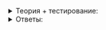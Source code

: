 <details>
<summary>Теория + тестирование:</summary>

# Категории итераторов

В прошлых уроках мы обращались со всеми итераторами одинаково. Но на самом деле они отличаются друг от друга. В этом спринте вы изучите алгоритмы, которые упрощают жизнь программиста. Но для этого сначала разберёмся, какие категории итераторов существуют и чем они отличаются.

Вспомним, что итератор — это не тип данных, а набор действий, которые с ними можно совершить. Соответственно, типы итераторов отличаются по набору поддерживаемых действий. Видя тот или иной тип итератора в качестве аргумента для функции, можно понять, какие действия этот итератор должен поддерживать.

### Итератор чтения (Input iterator)

Поддерживаемые операции:

-   Чтение значения элемента. Это значит, что внутри метода или функции, принимающей такой итератор, нужно будет прочитать элемент по итератору. Вот так:  `*it`;
-   Операторы сравнения  `==`  и  `!=`. Это мы использовали, когда в цикле  `for`  сравнивали итератор с  `end`;
-   Оператор  `++`  (как префиксный, так и постфиксный) для перемещения на следующий элемент.

Такие итераторы гарантируют возможность чтения элемента, но не гарантируют запись. Они должны поддерживать минимальный набор действий над собой.

Посмотрим на заголовок алгоритма  [find](https://ru.cppreference.com/w/cpp/algorithm/find). Обратите внимание на  `InputIt`. Это значит, что алгоритм будет обращаться к элементам контейнера, чтобы их прочитать. Итераторы всех изученных контейнеров — это итераторы чтения. Так что в  `find_if`  их передать можно:

```cpp
template< class InputIt, class T >
InputIt find( InputIt first, InputIt last, const T& value );

```

### Итератор записи (Output iterator)

Поддерживаемые операции:

-   Запись значения в элемент. Это значит, что метод или функция через итератор будут пытаться обратиться к элементу и записать в него какое-нибудь значение. Вот так:  `*it = new_value`;
-   Операторы сравнения  `==`  и  `!=`;
-   Оператор  `++`  (как префиксный, так и постфиксный).

Итераторы не обязаны гарантировать возможность чтения.

Пример алгоритма, использующего такой итератор, —  [`copy`](https://ru.cppreference.com/w/cpp/algorithm/copy). Он копирует диапазон от  `first`  до  `last`  в диапазон, начинающийся с  `d_first`. При этом  `first`  и  `last`  будут использованы только для чтения, а  `d_first`  — только для записи. Итераторами записи также будут, например, неконстантные итераторы вектора или строки. Если имеете дело со множеством или с константным контейнером, изменить значение по итератору ожидаемо не выйдет:

```cpp
template< class InputIt, class OutputIt >
OutputIt copy( InputIt first, InputIt last, OutputIt d_first );

```

### Однонаправленный итератор (Forward iterator)

Однонаправленный итератор — итератор чтения с возможностью обойти элементы контейнера, но только в одном направлении. Обход контейнера может быть сделан несколько раз. Только вперёд и ни шагу назад. Иначе говоря, оператор декремента  `--`  у них может быть не определён. Пример алгоритма, использующего такой итератор —  [`replace`](https://ru.cppreference.com/w/cpp/algorithm/replace).

### Двунаправленный итератор (Bidirectional iterator)

Двунаправленный итератор — это однонаправленный итератор, которого научили ходить назад. Для двунаправленного итератора должен быть определён оператор декремента. Пример алгоритма, использующего такой итератор, —  [`reverse`](https://ru.cppreference.com/w/cpp/algorithm/reverse).

### Итератор произвольного доступа (Random access iterator)

Самые строгие требования предъявляются к итератору произвольного доступа. Кроме всех операций, поддерживаемых двунаправленным итератором, в его наборе должны быть:

-   Операции сложения и вычитания с числами для перемещения сразу на определённое расстояние от текущей позиции;
-   Возможность вычитать итераторы друг из друга;
-   Операторы сравнения  `>`,  `<`,  `>=`,  `<=`;
-   Оператор  `[ ]`. Выражение  `it[n]`  равносильно выражению  `*(it + n)`, то есть оно позволяет получить доступ к элементу, отстоящему от итератора it на n позиций

Пример алгоритма, для которого нужны итераторы произвольного доступа, —  [`random_shuffle`](https://ru.cppreference.com/w/cpp/algorithm/random_shuffle).

Если краем глаза заглянем в документацию, увидим, что на самом деле все категории итераторов — пустые классы. Они нужны только для того, чтобы пользователь по списку аргументов функции мог понять, какие операции внутри функции будут применяться и что передаваемый итератор должен поддерживать. Вся ответственность за передачу итератора нужной категории лежит на пользователе.

### Advance, distance и next

Бывает, что внутри кода нужно сдвинуть итератор на несколько шагов или узнать расстояние между двумя итераторами. При этом итераторов произвольного доступа среди имеющихся нет. В таких случаях применяют функции  [advance](https://ru.cppreference.com/w/cpp/iterator/advance),  [distance](https://ru.cppreference.com/w/cpp/iterator/distance)  и  [next](https://ru.cppreference.com/w/cpp/iterator/next).

`Advance`  шаг за шагом сместит итератор  `it`  на нужное количество элементов.  `n`  может быть и отрицательным. Тогда итератор должен поддерживать требования к категории двунаправленных итераторов, а не просто итераторов чтения. Иначе поведение функции не определено. Пример:

```cpp
template< class InputIt, class Distance >
void advance( InputIt& it, Distance n );

```

`Distance`  просто считает, сколько надо сделать шагов от  `first`  до  `last`. Если дойти от  `first`  до  `last`  или от  `last`  до  `first`  невозможно, поведение функции не определено, и полагаться на результат не стоит. Пример:

```cpp
template< class InputIt >
typename [std::iterator_traits](http://ru.cppreference.com/w/cpp/iterator/iterator_traits)<InputIt>::difference_type
distance( InputIt first, InputIt last );

```

`Next`  похожа на  `advance`, но не меняет сам итератор — он остаётся на месте. Next возвращает итератор на новую позицию, а  `advance`  сдвигает итератор, переданный в качестве параметра. Кроме этого, если не передадим в  `next`  параметр количества позиций, по умолчанию нам вернётся итератор на следующую позицию. Пример:

```cpp
template< class ForwardIt >
ForwardIt next( ForwardIt it,
                typename std::iterator_traits<ForwardIt>::difference_type n = 1 );

```

Для итераторов произвольного доступа эффективнее использовать оператор вычитания и сложения. Например, если вы уже внутри метода или функции, которая работает только с итераторами произвольного доступа, выберите арифметические операции. Функции  `advance`,  `distance`  и  `next`  сначала должны определить, какой итератор перед ними. У арифметических операций дополнительной проверки на то, какая категория итератора применяется, нет. Но в случаях, когда хотите поддержать и другие категории итераторов, используйте  `distance`  и  `advance`. Так вы избежите ошибок компиляции. О них — далее.

### Что будет, если сделать, как не надо

Отправим в алгоритм итератор неподходящей категории. Воспользуемся тем, что

-   итератор контейнера  `set`  — двунаправленный, как сообщает  [документация](https://ru.cppreference.com/w/cpp/container/set);
-   алгоритм  `random_shuffle`  требует итераторы категории произвольного доступа.

Логики в том, чтобы вызывать  `random_shuffle`  для контейнера  `set`, нет никакой, но нам интересно посмотреть поведение компилятора:

```cpp
set<string> unique_langs = {"Python"s, "Java"s, "C#"s, "Ruby"s, "C++"s};
random_shuffle(unique_langs.begin(), unique_langs.end());

```

Запустив компиляцию, увидим ошибки. Например, такую:

```
error: no match for 'operator+' (operand types are 'std::_Rb_tree_const_iterator<std::__cxx11::basic_string<char> >' and 'int')
for (_RandomAccessIterator __i = __first + 1; __i != __last; ++__i)

```

Компилятор пытается найти оператор сложения для итератора и для числа. Но оператора у него нет, так как двунаправленные итераторы не умеют складываться с числами. А без этого не работает алгоритм. Компилятор не находит подходящий метод и сообщает об ошибке.

При этом компилятор не говорит, что мы передали итератор не той категории. С этой точки зрения всё в порядке: в качестве итераторов можно передавать любые типы. Главное, чтобы компилятор смог найти все нужные для работы алгоритма методы.

----------

Какие операции должны поддерживать итераторы  `first`  и  `last`, передаваемые в эту функцию? Возможны несколько верных ответов.

```cpp
template <class InputIterator, class UnaryPredicate>
   InputIterator find_if (InputIterator first, InputIterator last, UnaryPredicate pred);

```

-   Инкремент
    
-   Декремент
    
-   Чтение
    
-   Запись
    

----------

Какие операции должны поддерживать итераторы  `first`  и  `last`, передаваемые в эту функцию? Возможны несколько верных ответов.

```cpp
template <class BidirectionalIterator, class UnaryPredicate>
  BidirectionalIterator partition (BidirectionalIterator first,
                                   BidirectionalIterator last, UnaryPredicate pred);

```

-   Инкремент
    
-   Декремент
    
-   Чтение
    
-   Запись
    

----------

К какой категории относится стандартный библиотечный итератор контейнера  `vector`? Чтобы ответить, используйте документацию C++ по  [ссылке](https://ru.cppreference.com/)  или любой другой удобный вам ресурс. Верный ответ только один, не нужно отмечать все подкатегории.

-   Итератор чтения
    
-   Однонаправленный итератор
    
-   Двунаправленный итератор
    
-   Итератор произвольного доступа
    
-   Итератор записи
    
-   Категория не определена
    

----------

К какой категории относится стандартный библиотечный итератор контейнера  `map`? Чтобы ответить, используйте документацию C++ по  [ссылке](https://ru.cppreference.com/)  или любой другой удобный вам ресурс. Верный ответ только один, не нужно отмечать все подкатегории..

-   Итератор чтения
    
-   Однонаправленный итератор
    
-   Двунаправленный итератор
    
-   Итератор произвольного доступа
    
-   Итератор записи
    
-   Категория не определена

</details>

<details>
<summary>Ответы:</summary>

# Ответы на задания

----------

Какие операции должны поддерживать итераторы  `first`  и  `last`, передаваемые в эту функцию? Возможны несколько верных ответов.

```cpp
template <class InputIterator, class UnaryPredicate>
   InputIterator find_if (InputIterator first, InputIterator last, UnaryPredicate pred);

```

-   **(+)**  Инкремент
    
-   **(-)**  Декремент
    
-   **(+)**  Чтение
    
-   **(-)**  Запись
    

----------

Какие операции должны поддерживать итераторы  `first`  и  `last`, передаваемые в эту функцию? Возможны несколько верных ответов.

```cpp
template <class BidirectionalIterator, class UnaryPredicate>
  BidirectionalIterator partition (BidirectionalIterator first,
                                   BidirectionalIterator last, UnaryPredicate pred);

```

-   **(+)**  Инкремент
    
-   **(+)**  Декремент
    
-   **(+)**  Чтение
    
-   **(-)**  Запись
    

----------

К какой категории относится стандартный библиотечный итератор контейнера  `vector`? Чтобы ответить, используйте документацию C++ по  [ссылке](https://ru.cppreference.com/)  или любой другой удобный вам ресурс. Верный ответ только один, не нужно отмечать все подкатегории.

-   **(-)**  Итератор чтения
    
-   **(-)**  Однонаправленный итератор
    
-   **(-)**  Двунаправленный итератор
    
-   **(+)**  Итератор произвольного доступа
    
-   **(-)**  Итератор записи
    
-   **(-)**  Категория не определена
    

----------

К какой категории относится стандартный библиотечный итератор контейнера  `map`? Чтобы ответить, используйте документацию C++ по  [ссылке](https://ru.cppreference.com/)  или любой другой удобный вам ресурс. Верный ответ только один, не нужно отмечать все подкатегории..

-   **(-)**  Итератор чтения
    
-   **(-)**  Однонаправленный итератор
    
-   **(+)**  Двунаправленный итератор
    
-   **(-)**  Итератор произвольного доступа
    
-   **(-)**  Итератор записи
    
-   **(-)**  Категория не определена

</details>
